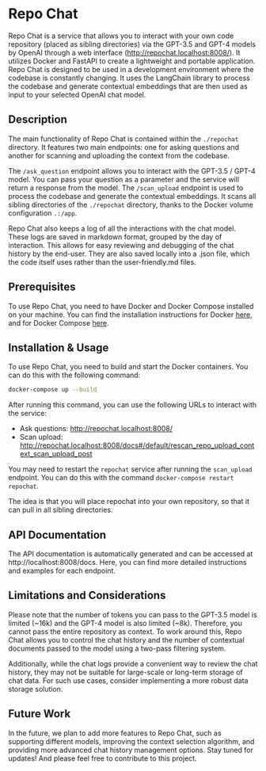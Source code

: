 # Repo Chat

Repo Chat is a service that allows you to interact with your own code repository (placed as sibling directories) via the GPT-3.5 and GPT-4 models by OpenAI through a web interface (http://repochat.localhost:8008/). It utilizes Docker and FastAPI to create a lightweight and portable application. Repo Chat is designed to be used in a development environment where the codebase is constantly changing. It uses the LangChain library to process the codebase and generate contextual embeddings that are then used as input to your selected OpenAI chat model.

## Description

The main functionality of Repo Chat is contained within the `./repochat` directory. It features two main endpoints: one for asking questions and another for scanning and uploading the context from the codebase.

The `/ask_question` endpoint allows you to interact with the GPT-3.5 / GPT-4 model. You can pass your question as a parameter and the service will return a response from the model. The `/scan_upload` endpoint is used to process the codebase and generate the contextual embeddings. It scans all sibling directories of the `./repochat` directory, thanks to the Docker volume configuration `.:/app`.

Repo Chat also keeps a log of all the interactions with the chat model. These logs are saved in markdown format, grouped by the day of interaction. This allows for easy reviewing and debugging of the chat history by the end-user. They are also saved locally into a .json file, which the code itself uses rather than the user-friendly.md files.

## Prerequisites

To use Repo Chat, you need to have Docker and Docker Compose installed on your machine. You can find the installation instructions for Docker [here](https://docs.docker.com/get-docker/), and for Docker Compose [here](https://docs.docker.com/compose/install/).

## Installation & Usage

To use Repo Chat, you need to build and start the Docker containers. You can do this with the following command:

```bash
docker-compose up --build
```

After running this command, you can use the following URLs to interact with the service:

- Ask questions: http://repochat.localhost:8008/
- Scan upload: http://repochat.localhost:8008/docs#/default/rescan_repo_upload_context_scan_upload_post

You may need to restart the `repochat` service after running the `scan_upload` endpoint. You can do this with the command `docker-compose restart repochat`.

The idea is that you will place repochat into your own repository, so that it can pull in all sibling directories.

## API Documentation

The API documentation is automatically generated and can be accessed at http://localhost:8008/docs. Here, you can find more detailed instructions and examples for each endpoint.

## Limitations and Considerations

Please note that the number of tokens you can pass to the GPT-3.5 model is limited (~16k) and the GPT-4 model is also limited (~8k). Therefore, you cannot pass the entire repository as context. To work around this, Repo Chat allows you to control the chat history and the number of contextual documents passed to the model using a two-pass filtering system.

Additionally, while the chat logs provide a convenient way to review the chat history, they may not be suitable for large-scale or long-term storage of chat data. For such use cases, consider implementing a more robust data storage solution.

## Future Work

In the future, we plan to add more features to Repo Chat, such as supporting different models, improving the context selection algorithm, and providing more advanced chat history management options. Stay tuned for updates! And please feel free to contribute to this project.